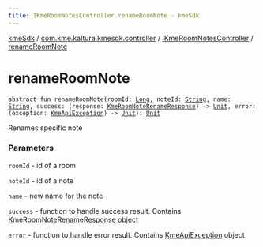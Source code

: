 ```yaml
---
title: IKmeRoomNotesController.renameRoomNote - kmeSdk
---
```


[kmeSdk](../../index.html) / [com.kme.kaltura.kmesdk.controller](../index.html) / [IKmeRoomNotesController](index.html) / [renameRoomNote](./rename-room-note.html)

# renameRoomNote

`abstract fun renameRoomNote(roomId: `[`Long`](https://kotlinlang.org/api/latest/jvm/stdlib/kotlin/-long/index.html)`, noteId: `[`String`](https://kotlinlang.org/api/latest/jvm/stdlib/kotlin/-string/index.html)`, name: `[`String`](https://kotlinlang.org/api/latest/jvm/stdlib/kotlin/-string/index.html)`, success: (response: `[`KmeRoomNoteRenameResponse`](../../com.kme.kaltura.kmesdk.rest.response.room.notes/-kme-room-note-rename-response/index.html)`) -> `[`Unit`](https://kotlinlang.org/api/latest/jvm/stdlib/kotlin/-unit/index.html)`, error: (exception: `[`KmeApiException`](../../com.kme.kaltura.kmesdk.rest/-kme-api-exception/index.html)`) -> `[`Unit`](https://kotlinlang.org/api/latest/jvm/stdlib/kotlin/-unit/index.html)`): `[`Unit`](https://kotlinlang.org/api/latest/jvm/stdlib/kotlin/-unit/index.html)

Renames specific note

### Parameters

`roomId` - id of a room

`noteId` - id of a note

`name` - new name for the note

`success` - function to handle success result. Contains [KmeRoomNoteRenameResponse](../../com.kme.kaltura.kmesdk.rest.response.room.notes/-kme-room-note-rename-response/index.html) object

`error` - function to handle error result. Contains [KmeApiException](../../com.kme.kaltura.kmesdk.rest/-kme-api-exception/index.html) object